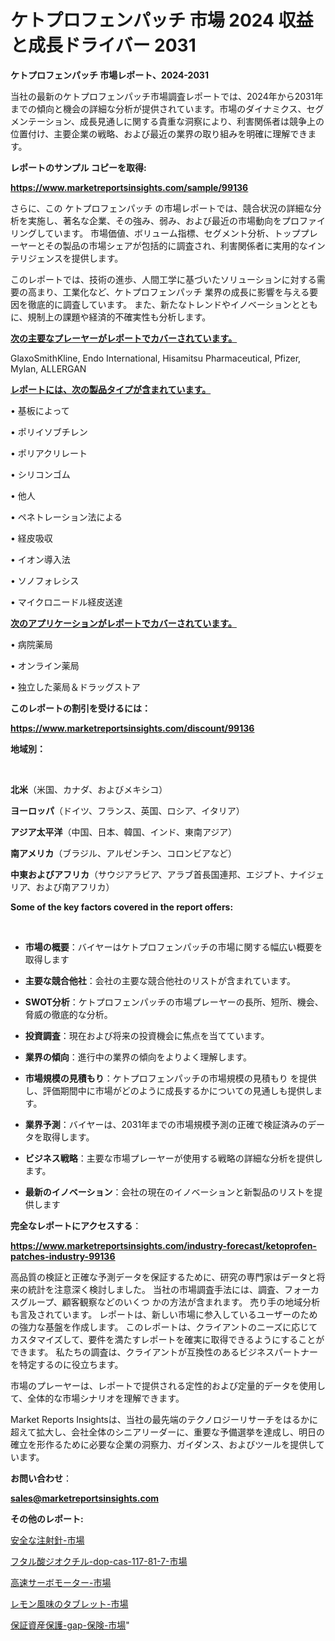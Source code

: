 # ケトプロフェンパッチ 市場 2024 収益と成長ドライバー 2031

<strong>ケトプロフェンパッチ 市場レポート、2024-2031</strong>

当社の最新のケトプロフェンパッチ市場調査レポートでは、2024年から2031年までの傾向と機会の詳細な分析が提供されています。市場のダイナミクス、セグメンテーション、成長見通しに関する貴重な洞察により、利害関係者は競争上の位置付け、主要企業の戦略、および最近の業界の取り組みを明確に理解できます。



<strong>レポートのサンプル コピーを取得:</strong> <a href=https://www.marketreportsinsights.com/sample/99136>

<strong><u>https://www.marketreportsinsights.com/sample/99136</u></strong></a>

さらに、この ケトプロフェンパッチ の市場レポートでは、競合状況の詳細な分析を実施し、著名な企業、その強み、弱み、および最近の市場動向をプロファイリングしています。 市場価値、ボリューム指標、セグメント分析、トッププレーヤーとその製品の市場シェアが包括的に調査され、利害関係者に実用的なインテリジェンスを提供します。

このレポートでは、技術の進歩、人間工学に基づいたソリューションに対する需要の高まり、工業化など、ケトプロフェンパッチ 業界の成長に影響を与える要因を徹底的に調査しています。 また、新たなトレンドやイノベーションとともに、規制上の課題や経済的不確実性も分析します。



<strong><u>次の主要なプレーヤーがレポートでカバーされています。</u></strong>

GlaxoSmithKline, Endo International, Hisamitsu Pharmaceutical, Pfizer, Mylan, ALLERGAN



<strong><u><b>レポートには、次の製品タイプが含まれています。</b></u></strong>

• 基板によって

• ポリイソブチレン

• ポリアクリレート

• シリコンゴム

• 他人

• ペネトレーション法による

• 経皮吸収

• イオン導入法

• ソノフォレシス

• マイクロニードル経皮送達



<strong><u><b>次のアプリケーションがレポートでカバーされています。</b></u></strong>

• 病院薬局

• オンライン薬局

• 独立した薬局＆ドラッグストア



<strong><b>このレポートの割引を受けるには：</b></strong>

<a href=https://www.marketreportsinsights.com/discount/99136>

<strong><u>https://www.marketreportsinsights.com/discount/99136</u></strong></a>



<strong>地域別：</strong>

<strong> </strong>



<strong>北米</strong>（米国、カナダ、およびメキシコ）



<strong>ヨーロッパ</strong>（ドイツ、フランス、英国、ロシア、イタリア）



<strong>アジア太平洋</strong>（中国、日本、韓国、インド、東南アジア）



<strong>南アメリカ</strong>（ブラジル、アルゼンチン、コロンビアなど）



<strong>中東およびアフリカ</strong>（サウジアラビア、アラブ首長国連邦、エジプト、ナイジェリア、および南アフリカ）



<strong>Some of the key factors covered in the report offers:</strong>

<strong> </strong>
<ul>
  <li>

<strong>市場の概要</strong>：バイヤーはケトプロフェンパッチの市場に関する幅広い概要を取得します</li>
  <li>

<strong>主要な競合他社</strong>：会社の主要な競合他社のリストが含まれています。</li>
  <li>

<strong>SWOT分析</strong>：ケトプロフェンパッチの市場プレーヤーの長所、短所、機会、脅威の徹底的な分析。</li>
  <li>

<strong>投資調査</strong>：現在および将来の投資機会に焦点を当てています。</li>
  <li>

<strong>業界の傾向</strong>：進行中の業界の傾向をよりよく理解します。</li>
  <li>

<strong>市場規模の見積もり</strong>：ケトプロフェンパッチの市場規模の見積もり を提供し、評価期間中に市場がどのように成長するかについての見通しも提供します。</li>
  <li>

<strong>業界予測</strong>：バイヤーは、2031年までの市場規模予測の正確で検証済みのデータを取得します。</li>
  <li>

<strong>ビジネス戦略</strong>：主要な市場プレーヤーが使用する戦略の詳細な分析を提供します。</li>
  <li>

<strong>最新のイノベーション</strong>：会社の現在のイノベーションと新製品のリストを提供します</li>
</ul>


<strong>完全なレポートにアクセスする</strong>：

<a href=https://www.marketreportsinsights.com/industry-forecast/ketoprofen-patches-industry-99136>

<strong><u>https://www.marketreportsinsights.com/industry-forecast/ketoprofen-patches-industry-99136</u></strong></a>

高品質の検証と正確な予測データを保証するために、研究の専門家はデータと将来の統計を注意深く検討しました。 当社の市場調査手法には、調査、フォーカスグループ、顧客観察などのいくつ かの方法が含まれます。 売り手の地域分析も言及されています。 レポートは、新しい市場に参入しているユーザーのための強力な基盤を作成します。 このレポートは、クライアントのニーズに応じてカスタマイズして、要件を満たすレポートを確実に取得できるようにすることができます。 私たちの調査は、クライアントが互換性のあるビジネスパートナーを特定するのに役立ちます。

市場のプレーヤーは、レポートで提供される定性的および定量的データを使用して、全体的な市場シナリオを理解できます。

Market Reports Insightsは、当社の最先端のテクノロジーリサーチをはるかに超えて拡大し、会社全体のシニアリーダーに、重要な予備選挙を達成し、明日の確立を形作るために必要な企業の洞察力、ガイダンス、およびツールを提供しています。



<strong><b>お問い合わせ</b></strong>：

<a href=mailto:sales@marketreportsinsights.com>

<strong><u>sales@marketreportsinsights.com</u></strong></a>



<strong>その他のレポート:</strong>

<a href=https://www.linkedin.com/pulse/安全な注射針-市場-2023-新興市場-将来の動向と市場需要-2030-pr-news-hub-efvof/>安全な注射針-市場</a>

<a href=https://www.linkedin.com/pulse/フタル酸ジオクチル-dop-cas-117-81-7-市場-2023-avnqf/>フタル酸ジオクチル-dop-cas-117-81-7-市場</a>

<a href=https://www.linkedin.com/pulse/高速サーボモーター-市場-2023-総合分析と事業成長戦略-2030-pr-news-hub-hulff/>高速サーボモーター-市場</a>

<a href=https://www.linkedin.com/pulse/レモン風味のタブレット-市場-2023-年のダイナミクスとビジネストレンド-2030-pr-news-hub-tqdkf/>レモン風味のタブレット-市場</a>

<a href=https://www.linkedin.com/pulse/保証資産保護-gap-保険-市場-2023-総合分析と事業成長戦略-2030-c3y6f/>保証資産保護-gap-保険-市場</a>"

